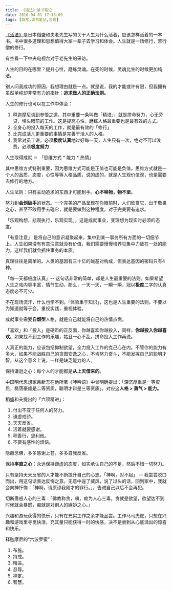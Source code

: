 ```yaml
---
title: 《活法》读书笔记
date: 2016-04-01 17:16:09
tags: [自写,读书笔记,哲理]
---
```


[《活法》](https://book.douban.com/subject/1269900/)是日本稻盛和夫老先生写的关于人生为什么活着，应该怎样活着的一本书。书中很多道理和思想值得大家一辈子去学习和体会。人生就是一场修行，苦行僧的修行。

<!--more-->

有空看一下中央电视台对于老先生的采访。

人生的目的在哪里？提升心性，磨练灵魂。在死的时候，灵魂比生的时候更加纯洁。

别人问我成功的原因，我想理由就是一点。就是说，我的才能或许有限，但我拥有虽然单纯却非常有力的指针：**追求做人的正确法则。**

人生的修行也可以在工作中体会：

1. 释迦摩尼谈到参悟之道，其中重要一条叫做「精进」，就是拼命努力，心无旁贷，埋头眼前的工作。这是提高心性，磨练人格最重要也是最有效的方式。
2. 全身心的投入每天的工作，就是最有效的「修行」
3. 比完成活儿更重要的事情是完善干活人的人格。
4. 我常对员工讲，必须**极度认真**地过好每一天，人生只有一次，绝对不可以浪费，必须**极度努力**

人生取得成就 ＝ 「思维方式 * 能力 * 热情」

其中思维方式特别重要，因为思维方式可能是正值也可能是负值。思维方式就是一个人的品质，态度，心性等等人格品质，说的虚的，就是人生观价值观，也是需要去修行的地方。

人生法则：只有主动追求的东西才可能到手。**心不唤物，物不至**。

努力到**会划破手**的状态。一个完美的产品呈现在你眼前时，人们欣赏它，出于敬畏之心，甚至不敢用手去碰它，就是要做到这种程度。对于完美要有追求。

「乐观构想，悲观执行，乐观实现」，这是成就事业，变理想为现实时必须的态度。

「有意注意」 是将自己的意识凝聚起来，集中到某一事务所有方面的一切细节上。人生如果没有有意注意就没有价值，我们需要慢慢培养见集中力放在一处的能力，这样我们就会抓住事务的本质。

真理往往是简单的。人类的基因有三十亿的碱基对构成，但表达基因的密码只有4种。

「每一天都极度认真」-- 这句话非常的简单，却是人生最重要的法则。如果希望人生之戏内容丰富，情节生动，那么，一天一天，一瞬一瞬，冠以**极度**二字的认真态度必不可少。

不在现场流汗，什么也学不到。「体验重于知识」，这也是人生重要的法则。不要以为知道就等于会，重视实践，重视体验。

成就事业需要**自燃型**人格，就是自己就能将自己的热情点燃。

「喜欢」和「投入」是硬币的正反面，你越喜欢你越投入，同样，**你越投入你越喜欢**。如果找不到工作的乐趣，姑且一心不乱，拼命投入工作再说。

人真正的能力，应该包括抑制欲望，全力投入工作的克己心在内。不管你的能力有多大，如果不能战胜自己的贪图安逸之心，不肯努力奋斗，不能发挥自己的聪明才智，从这个意义上说，一样是缺乏能力的人。

保持谦逊之心：每个人的才能都是**从上天借来的**。

中国明代思想家吕新吾在他所著《呻吟语》中曾明确提出：「深沉厚重是一等资质，磊落豪雄是二等资质，聪明才辩是三等资质」，对应这**人格 > 勇气 > 能力。**

稻盛和夫提出的「六项精进」：

1. 付出不亚于任何人的努力。
2. 谦虚戒骄。
3. 天天反省。
4. 活着就要感谢。
5. 积善行，思利他。
6. 不要有感性的烦恼。

隐蔽念佛，多多感谢上苍，多多自我反省。

保持**率直之心**：永远保持谦虚的态度，如实承认自己的不足，然后不惜一切努力。

只有坚持天天反省的人才能不断提升自己的心志。「神啊，对不起」 -- 我尝尝脱口而出，用这句话表达反悔之意。无意中逞了威风，说了过头的话，回到家中，我就会向神忏悔：「神啊，请原谅我刚才的罪行。」，告诫自己以后不会再犯。

切断蛊惑人心的三毒：「佛教称贪，嗔，痴为人心三毒。贪就是欲望，欲望达不到时候就会暴怒，痴就是对别人的嫉妒之心。」

兴趣和游玩获得的快乐，只有在充实工作之余才能品尝。工作马马虎虎，只想在兴趣和游戏里寻觅快活，充其量只能获得一时的快感，决不是尝到从心底涌出的惊喜和快乐。

释迦摩尼的“六波罗蜜”：

1. 布施。
2. 持戒。
3. 精进。
4. 忍辱。
5. 禅定。
6. 智慧。
